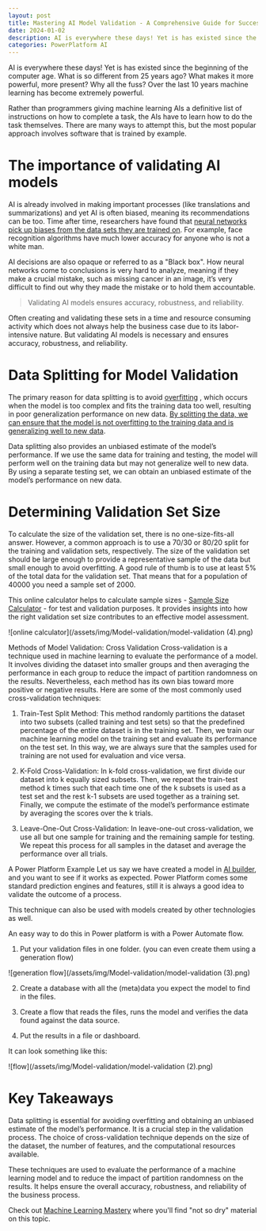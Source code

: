 ```yaml
---
layout: post
title: Mastering AI Model Validation - A Comprehensive Guide for Success
date: 2024-01-02 
description: AI is everywhere these days! Yet is has existed since the beginning of the computer age. What is so different from 25 years ago? What makes it more powerful, more present? Why all the fuss? Over the last 10 years machine learning has become extremely powerful. 
categories: PowerPlatform AI
---
```


AI is everywhere these days! Yet is has existed since the beginning of the computer age. What is so different from 25 years ago? What makes it more powerful, more present? Why all the fuss? Over the last 10 years machine learning has become extremely powerful. 

Rather than programmers giving machine learning AIs a definitive list of instructions on how to complete a task, the AIs have to learn how to do the task themselves. There are many ways to attempt this, but the most popular approach involves software that is trained by example.

# The importance of validating AI models

AI is already involved in making important processes (like translations and summarizations) and yet AI is often biased, meaning its recommendations can be too. Time after time, researchers have found that [neural networks pick up biases from the data sets they are trained on](https://www.newscientist.com/article/2166207-discriminating-algorithms-5-times-ai-showed-prejudice/). For example, face recognition algorithms have much lower accuracy for anyone who is not a white man.

AI decisions are also opaque or referred to as a "Black box". How neural networks come to conclusions is very hard to analyze, meaning if they make a crucial mistake, such as missing cancer in an image, it’s very difficult to find out why they made the mistake or to hold them accountable.

> Validating AI models ensures accuracy, robustness, and reliability.

Often creating and validating these sets in a time and resource consuming activity which does not always help the business case due to its labor-intensive nature.  But validating AI models is necessary and ensures accuracy, robustness, and reliability.

# Data Splitting for Model Validation 

The primary reason for data splitting is to avoid [overfitting](https://en.wikipedia.org/wiki/Overfitting) , which occurs when the model is too complex and fits the training data too well, resulting in poor generalization performance on new data. [By splitting the data, we can ensure that the model is not overfitting to the training data and is generalizing well to new data](https://machinelearningmastery.com/training-validation-test-split-and-cross-validation-done-right/).

Data splitting also provides an unbiased estimate of the model’s performance. If we use the same data for training and testing, the model will perform well on the training data but may not generalize well to new data. By using a separate testing set, we can obtain an unbiased estimate of the model’s performance on new data.

# Determining Validation Set Size

To calculate the size of the validation set, there is no one-size-fits-all answer. However, a common approach is to use a 70/30 or 80/20 split for the training and validation sets, respectively. The size of the validation set should be large enough to provide a representative sample of the data but small enough to avoid overfitting. A good rule of thumb is to use at least 5% of the total data for the validation set. That means that for a population of 40000 you need a sample set of 2000.

This online calculator helps to calculate sample sizes - [Sample Size Calculator](https://www.calculator.net/sample-size-calculator.html) - for test and validation purposes. It provides insights into how the right validation set size contributes to an effective model assessment.

![online calculator](/assets/img/Model-validation/model-validation (4).png)

Methods of Model Validation: Cross Validation
Cross-validation is a technique used in machine learning to evaluate the performance of a model. It involves dividing the dataset into smaller groups and then averaging the performance in each group to reduce the impact of partition randomness on the results. Nevertheless, each method has its own bias toward more positive or negative results. Here are some of the most commonly used cross-validation techniques:

1. Train-Test Split Method: This method randomly partitions the dataset into two subsets (called training and test sets) so that the predefined percentage of the entire dataset is in the training set. Then, we train our machine learning model on the training set and evaluate its performance on the test set. In this way, we are always sure that the samples used for training are not used for evaluation and vice versa.

2. K-Fold Cross-Validation: In k-fold cross-validation, we first divide our dataset into k equally sized subsets. Then, we repeat the train-test method k times such that each time one of the k subsets is used as a test set and the rest k-1 subsets are used together as a training set. Finally, we compute the estimate of the model’s performance estimate by averaging the scores over the k trials.

3. Leave-One-Out Cross-Validation: In leave-one-out cross-validation, we use all but one sample for training and the remaining sample for testing. We repeat this process for all samples in the dataset and average the performance over all trials.

A Power Platform Example
Let us say we have created a model in [AI builder](https://learn.microsoft.com/en-us/ai-builder/), and you want to see if it works as expected. Power Platform comes some standard prediction engines and features, still it is always a good idea to validate the outcome of a process. 

This technique can also be used with models created by other technologies as well. 

An easy way to do this in Power platform is with a Power Automate flow. 

1. Put your validation files in one folder. (you can even create them using a generation flow)

![generation flow](/assets/img/Model-validation/model-validation (3).png)

2. Create a database with all the (meta)data you expect the model to find in the files.

3. Create a flow that reads the files, runs the model and verifies the data found against the data source. 

4. Put the results in a file or dashboard.

It can look something like this: 

![flow](/assets/img/Model-validation/model-validation (2).png)

# Key Takeaways
Data splitting is essential for avoiding overfitting and obtaining an unbiased estimate of the model’s performance. It is a crucial step in the validation process. The choice of cross-validation technique depends on the size of the dataset, the number of features, and the computational resources available.

These techniques are used to evaluate the performance of a machine learning model and to reduce the impact of partition randomness on the results. It helps ensure the overall accuracy, robustness, and reliability of the business process.

Check out [Machine Learning Mastery](https://machinelearningmastery.com/) where you'll find "not so dry" material on this topic. 
